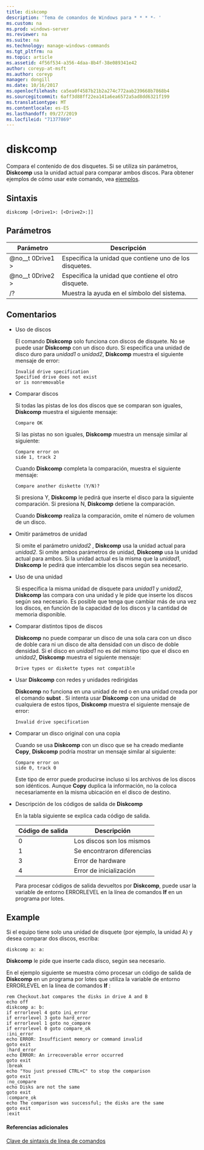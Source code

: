 ```yaml
---
title: diskcomp
description: 'Tema de comandos de Windows para * * * *- '
ms.custom: na
ms.prod: windows-server
ms.reviewer: na
ms.suite: na
ms.technology: manage-windows-commands
ms.tgt_pltfrm: na
ms.topic: article
ms.assetid: 4f56f534-a356-4daa-8b4f-38e089341e42
author: coreyp-at-msft
ms.author: coreyp
manager: dongill
ms.date: 10/16/2017
ms.openlocfilehash: ca5ea0f4587b21b2a274c772aab239668b7868b4
ms.sourcegitcommit: 6aff3d88ff22ea141a6ea6572a5ad8dd6321f199
ms.translationtype: MT
ms.contentlocale: es-ES
ms.lasthandoff: 09/27/2019
ms.locfileid: "71377869"
---
```

# <a name="diskcomp"></a>diskcomp



Compara el contenido de dos disquetes. Si se utiliza sin parámetros, **Diskcomp** usa la unidad actual para comparar ambos discos. Para obtener ejemplos de cómo usar este comando, vea [ejemplos](#BKMK_examples).

## <a name="syntax"></a>Sintaxis

```
diskcomp [<Drive1>: [<Drive2>:]]
```

## <a name="parameters"></a>Parámetros

|Parámetro|Descripción|
|---------|-----------|
|@no__t 0Drive1 >|Especifica la unidad que contiene uno de los disquetes.|
|@no__t 0Drive2 >|Especifica la unidad que contiene el otro disquete.|
|/?|Muestra la ayuda en el símbolo del sistema.|

## <a name="remarks"></a>Comentarios

- Uso de discos

  El comando **Diskcomp** solo funciona con discos de disquete. No se puede usar **Diskcomp** con un disco duro. Si especifica una unidad de disco duro para *unidad1* o *unidad2*, **Diskcomp** muestra el siguiente mensaje de error:  
  ```
  Invalid drive specification
  Specified drive does not exist
  or is nonremovable
  ```  
- Comparar discos

  Si todas las pistas de los dos discos que se comparan son iguales, **Diskcomp** muestra el siguiente mensaje:  
  ```
  Compare OK
  ```  
  Si las pistas no son iguales, **Diskcomp** muestra un mensaje similar al siguiente:  
  ```
  Compare error on
  side 1, track 2
  ```  
  Cuando **Diskcomp** completa la comparación, muestra el siguiente mensaje:  
  ```
  Compare another diskette (Y/N)?
  ```  
  Si presiona Y, **Diskcomp** le pedirá que inserte el disco para la siguiente comparación. Si presiona N, **Diskcomp** detiene la comparación.

  Cuando **Diskcomp** realiza la comparación, omite el número de volumen de un disco.
- Omitir parámetros de unidad

  Si omite el parámetro *unidad2* , **Diskcomp** usa la unidad actual para *unidad2*. Si omite ambos parámetros de unidad, **Diskcomp** usa la unidad actual para ambos. Si la unidad actual es la misma que la *unidad1*, **Diskcomp** le pedirá que intercambie los discos según sea necesario.
- Uso de una unidad

  Si especifica la misma unidad de disquete para *unidad1* y *unidad2*, **Diskcomp** las compara con una unidad y le pide que inserte los discos según sea necesario. Es posible que tenga que cambiar más de una vez los discos, en función de la capacidad de los discos y la cantidad de memoria disponible.
- Comparar distintos tipos de discos

  **Diskcomp** no puede comparar un disco de una sola cara con un disco de doble cara ni un disco de alta densidad con un disco de doble densidad. Si el disco en *unidad1* no es del mismo tipo que el disco en *unidad2*, **Diskcomp** muestra el siguiente mensaje:  
  ```
  Drive types or diskette types not compatible
  ```  
- Usar **Diskcomp** con redes y unidades redirigidas

  **Diskcomp** no funciona en una unidad de red o en una unidad creada por el comando **subst** . Si intenta usar **Diskcomp** con una unidad de cualquiera de estos tipos, **Diskcomp** muestra el siguiente mensaje de error:  
  ```
  Invalid drive specification
  ```  
- Comparar un disco original con una copia

  Cuando se usa **Diskcomp** con un disco que se ha creado mediante **Copy**, **Diskcomp** podría mostrar un mensaje similar al siguiente:  
  ```
  Compare error on 
  side 0, track 0
  ```  
  Este tipo de error puede producirse incluso si los archivos de los discos son idénticos. Aunque **Copy** duplica la información, no la coloca necesariamente en la misma ubicación en el disco de destino.
- Descripción de los códigos de salida de **Diskcomp**

  En la tabla siguiente se explica cada código de salida.  

  |Código de salida|Descripción|
  |---------|-----------|
  |0|Los discos son los mismos|
  |1|Se encontraron diferencias|
  |3|Error de hardware|
  |4|Error de inicialización|

  Para procesar códigos de salida devueltos por **Diskcomp**, puede usar la variable de entorno ERRORLEVEL en la línea de comandos **If** en un programa por lotes.

## <a name="BKMK_examples"></a>Example

Si el equipo tiene solo una unidad de disquete (por ejemplo, la unidad A) y desea comparar dos discos, escriba:
```
diskcomp a: a:
```
**Diskcomp** le pide que inserte cada disco, según sea necesario.

En el ejemplo siguiente se muestra cómo procesar un código de salida de **Diskcomp** en un programa por lotes que utiliza la variable de entorno ERRORLEVEL en la línea de comandos **If** :
```
rem Checkout.bat compares the disks in drive A and B 
echo off 
diskcomp a: b: 
if errorlevel 4 goto ini_error 
if errorlevel 3 goto hard_error 
if errorlevel 1 goto no_compare
if errorlevel 0 goto compare_ok 
:ini_error 
echo ERROR: Insufficient memory or command invalid 
goto exit 
:hard_error 
echo ERROR: An irrecoverable error occurred 
goto exit 
:break 
echo "You just pressed CTRL+C" to stop the comparison 
goto exit 
:no_compare 
echo Disks are not the same 
goto exit 
:compare_ok 
echo The comparison was successful; the disks are the same 
goto exit 
:exit
```

#### <a name="additional-references"></a>Referencias adicionales

[Clave de sintaxis de línea de comandos](command-line-syntax-key.md)
